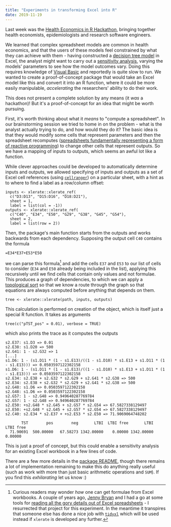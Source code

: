 ```yaml
---
title: "Experiments in transforming Excel into R"
date: 2019-11-19
---
```


Last week was the [Health Economics in R Hackathon](https://n8thangreen.wixsite.com/hermes-hack-london), bringing together health economists, epidemiologists and research software engineers.

We learned that complex spreadsheet models are common in health economics, and that the users of these models feel constrained by what they can achieve with them - having constructed a [decision tree model](https://en.wikipedia.org/wiki/Decision_tree) in Excel, the analyst might want to carry out a [sensitivity analysis](https://en.wikipedia.org/wiki/Sensitivity_analysis), varying the models' parameters to see how the model outcomes vary.  Doing this requires knowledge of [Visual Basic](https://en.wikipedia.org/wiki/Visual_Basic_for_Applications) and reportedly is quite slow to run.  We wanted to create a proof-of-concept package that would take an Excel model like this and convert it into an R function, where it could be more easily manipulable, *accelerating* the researchers' ability to do their work.

This does not present a complete solution by any means (it _was_ a hackathon)!  But it's a proof-of-concept for an idea that might be worth pursuing.

First, it's worth thinking about what it *means* to "compute a spreadsheet".  In our brainstorming session we tried to home in on the problem - what is the analyst actually trying to do, and how would they do it?  The basic idea is that they would modify some cells that represent parameters and then the spreadsheet recomputes ([spreadsheets fundamentally representing a form of reactive programming](https://stenci.la/blog/introducing-sheets/)) to change other cells that represent outputs.  So we have a mapping of inputs to outputs, which seems an awful lot like a function.

While clever approaches could be developed to automatically determine inputs and outputs, we allowed specifying of inputs and outputs as a set of Excel cell references (using [`cellranger`](https://github.com/rsheets/cellranger)) on a particular sheet, with a hint as to where to find a label as a row/column offset:

```
inputs <- xlerate::xlerate_ref(
  c("D3:D13", "D15:D16", "D18:D21"),
  sheet = 1,
  label = list(col = -1))
outputs <- xlerate::xlerate_ref(
  c("C40", "E34", "E50", "G29", "G38", "G45", "G54"),
  sheet = 2,
  label = list(row = 2))
```

Then, the package's main function starts from the outputs and works backwards from each dependency.  Supposing the output cell `C40` contains the formula

```
=E34*E37+E53*E50
```

we can parse this formula[^1] and add the cells `E37` and `E53` to our list of cells to consider (`E34` and `E50` already being included in the list), applying this recursively until we find cells that contain only values and not formulae. This produces a graph of dependencies, to which we can apply a [topological sort](https://en.wikipedia.org/wiki/Topological_sorting) so that we know a route through the graph so that equations are always computed before anything that depends on them.

```
tree <- xlerate::xlerate(path, inputs, outputs)
```

This calculation is performed on creation of the object, which is itself just a special R function.  It takes as arguments

```
tree(c("pTST_pos" = 0.01), verbose = TRUE)
```

which also prints the trace as it computes the outputs

```
s2.E37: s1.D3 => 0.01
s2.E38: s1.D20 => 500
s2.G41: 1 - s2.G32 => 1
[...]
s1.D6: 1 - (s1.D11 * (1 - s1.E13)/((1 - s1.D10) * s1.E13 + s1.D11 * (1 - s1.E13))) => 0.0503597122302158
s1.D6: 1 - (s1.D11 * (1 - s1.E13)/((1 - s1.D10) * s1.E13 + s1.D11 * (1 - s1.E13))) => 0.0503597122302158
s2.E34: s2.E38 + s2.G32 * s2.G29 + s2.G41 * s2.G38 => 500
s2.E34: s2.E38 + s2.G32 * s2.G29 + s2.G41 * s2.G38 => 500
s2.G48: s1.D6 => 0.0503597122302158
s2.G48: s1.D6 => 0.0503597122302158
s2.G57: 1 - s2.G48 => 0.949640287769784
s2.G57: 1 - s2.G48 => 0.949640287769784
s2.E50: +s2.G48 * s2.G45 + s2.G57 * s2.G54 => 67.5827338129497
s2.E50: +s2.G48 * s2.G45 + s2.G57 * s2.G54 => 67.5827338129497
s2.C40: s2.E34 * s2.E37 + +s2.E53 * s2.E50 => 71.9069064748202

       TST        pos        neg       LTBI  LTBI free       LTBI  LTBI free
  71.90691  500.00000   67.58273 1342.00000    0.00000 1342.00000    0.00000
```

This is just a proof of concept, but this could enable a sensitivity analysis for an existing Excel workbook in a few lines of code.

There are a few more details in the [package README](https://github.com/HealthEconomicsHackathon/xlerate#xlerate), though there remains a lot of implementation remaining to make this do anything really useful (such as work with more than just basic arithmetic operations and `SUM`). If you find this *exhilarating* let us know :)

[^1]: Curious readers may wonder _how_ one can get formulae from Excel workbooks.  A couple of years ago, [Jenny Bryan](https://jennybryan.org) and I had a go at some tools for [reading all the gory details out of Excel spreadsheets](https://github.com/rsheets/rexcel) - I resurrected that project for this experiment. In the meantime it transpires that someone else has done a nice job with [`tidyxl`](https://nacnudus.github.io/tidyxl/) which will be used instead if `xlerate` is developed any further.
